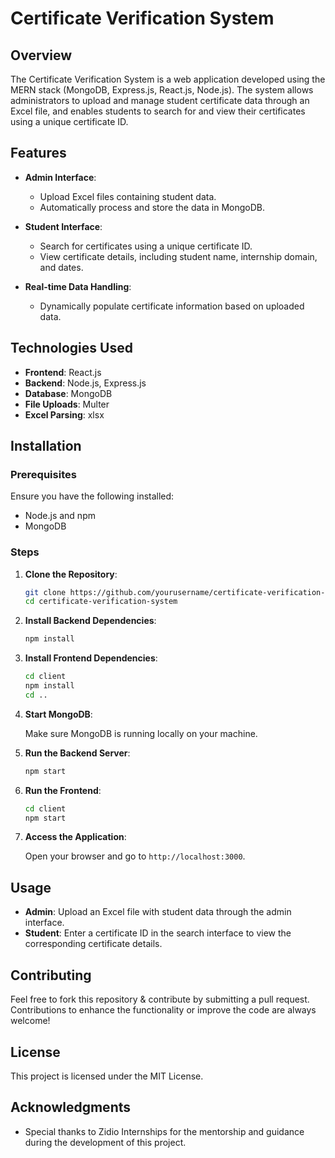 # Certificate Verification System

## Overview

The Certificate Verification System is a web application developed using the MERN stack (MongoDB, Express.js, React.js, Node.js). The system allows administrators to upload and manage student certificate data through an Excel file, and enables students to search for and view their certificates using a unique certificate ID.

## Features

- **Admin Interface**: 
  - Upload Excel files containing student data.
  - Automatically process and store the data in MongoDB.

- **Student Interface**:
  - Search for certificates using a unique certificate ID.
  - View certificate details, including student name, internship domain, and dates.

- **Real-time Data Handling**:
  - Dynamically populate certificate information based on uploaded data.
  
## Technologies Used

- **Frontend**: React.js
- **Backend**: Node.js, Express.js
- **Database**: MongoDB
- **File Uploads**: Multer
- **Excel Parsing**: xlsx

## Installation

### Prerequisites

Ensure you have the following installed:

- Node.js and npm
- MongoDB

### Steps

1. **Clone the Repository**:

    ```bash
    git clone https://github.com/yourusername/certificate-verification-system.git
    cd certificate-verification-system
    ```

2. **Install Backend Dependencies**:

    ```bash
    npm install
    ```

3. **Install Frontend Dependencies**:

    ```bash
    cd client
    npm install
    cd ..
    ```

4. **Start MongoDB**:

    Make sure MongoDB is running locally on your machine.

5. **Run the Backend Server**:

    ```bash
    npm start
    ```

6. **Run the Frontend**:

    ```bash
    cd client
    npm start
    ```

7. **Access the Application**:

    Open your browser and go to `http://localhost:3000`.

## Usage

- **Admin**: Upload an Excel file with student data through the admin interface.
- **Student**: Enter a certificate ID in the search interface to view the corresponding certificate details.

## Contributing

Feel free to fork this repository & contribute by submitting a pull request. Contributions to enhance the functionality or improve the code are always welcome!

## License

This project is licensed under the MIT License.

## Acknowledgments

- Special thanks to Zidio Internships for the mentorship and guidance during the development of this project.
